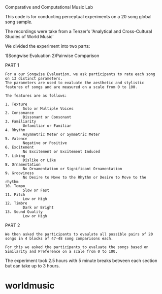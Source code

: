 Comparative and Computational Music Lab

This code is for conducting perceptual experiments on a 20 song global song sample.

The recordings were take from a Tenzer's 'Analytical and Cross-Cultural Studies of World Music'

We divided the experiment into two parts:

1)Songwise Evaluation
2)Pairwise Comparison

PART 1

    For a our Songwise Evaluation, we ask participants to rate each song on 13 distinct parameters.
    The parameters are used to evaluate the aesthetic and stylistic features of songs and are measured on a scale from 0 to 100.

    The features are as follows:

    1. Texture
            Solo or Multiple Voices
    2. Consonance
            Dissonant or Consonant
    3. Familiarity
            Unfamiliar or Familiar
    4. Rhythm
            Asymmetric Meter or Symmetric Meter
    5. Valence
            Negative or Positive
    6. Excitement
            No Excitement or Excitement Induced
    7. Liking
            Dislike or Like
    8. Ornamentation
            No Ornamentation or Significant Ornamentation
    9. Grooviness
            No Desire to Move to the Rhythm or Desire to Move to the rhythm
    10. Tempo
            Slow or Fast 
    11. Pitch
            Low or High
    12. Timbre
            Dark or Bright
    13. Sound Quality 
            Low or High

PART 2

    We then asked the participants to evaulate all possible pairs of 20 songs in 4 blocks of 47-48 song comparisons each.

    For this we asked the participants to evaluate the songs based on Similarity and Preference on a scale from 0 to 100.

The experiment took 2.5 hours with 5 minute breaks between each section but can take up to 3 hours.
# worldmusic
